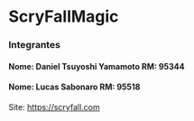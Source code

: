 # ScryFallMagic
### Integrantes
#### Nome: Daniel Tsuyoshi Yamamoto RM: 95344
#### Nome: Lucas Sabonaro RM: 95518
Site:  https://scryfall.com
